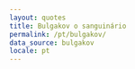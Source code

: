 ```yaml
---
layout: quotes
title: Bulgakov o sanguinário
permalink: /pt/bulgakov/
data_source: bulgakov
locale: pt
---
```

